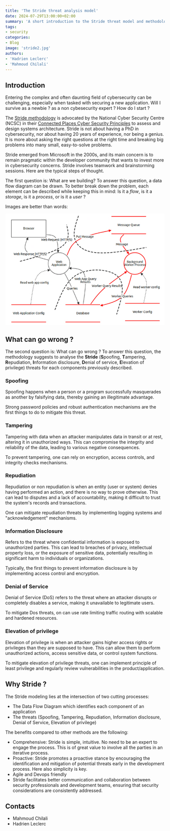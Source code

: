 ```yaml
---
title: 'The Stride threat analysis model'
date: 2024-07-29T13:00:00+02:00
summary: 'A short introduction to the Stride threat model and methodology'
tags:
- security
categories:
- Blog
image: 'stride2.jpg'
authors:
- 'Hadrien Leclerc'
- 'Mahmoud Chilali'
---
```


## Introduction

Entering the complex and often daunting field of cybersecurity can be challenging, 
especially when tasked with securing a new application. Will I survive as a newbie ? as a non cybesecurity expert ? How do I start ?

The [Stride methodology](https://www.gov.uk/government/publications/secure-connected-places-playbook-documents/conducting-a-stride-based-threat-analysis) 
is advocated by the National Cyber Security Centre (NCSC) in their [Connected Places Cyber Security Principles](https://www.ncsc.gov.uk/collection/connected-places-security-principles) to assess and design systems architecture.
Stride is not about having a PhD in cybersecurity, nor about having 20 years of experience, nor being a genius. It is more about asking the right questions at the right time and breaking big problems into many small, easy-to-solve problems.

Stride emerged from Microsoft in the 2000s, and its main concern is to remain pragmatic within the developer community that wants to invest more in cybersecurity concerns. Stride involves teamwork and brainstorming sessions. Here are the typical steps of thought.

The first question is: What are we building? To answer this question, a data flow diagram can be drawn. To better break down the problem, each element can be described while keeping this in mind: Is it a *flow*, is it a *storage*, is it a *process*, or is it a *user* ?

Images are better than words:

![Data Flow Diagram example](dfd.png)  

## What can go wrong ? 

The second question is: What can go wrong ? To answer this question, the methodology suggests to analyse the **Stride** 
(**S**poofing, **T**ampering, **R**epudiation, **I**nformation disclosure, **D**enial of service, **E**levation of privilege) threats for each components previously described. 

### Spoofing

Spoofing happens when a person or a program successfully masquerades as another by falsifying data, thereby gaining an illegitimate advantage.

Strong password policies and robust authentication mechanisms are the first things to do to mitigate this threat.

### Tampering

Tampering with data when an attacker manipulates data in transit or at rest, altering it in unauthorized ways. This can compromise the integrity and reliability of the data, leading to various negative consequences.

To prevent tampering, one can rely on encryption, access controls, and integrity checks mechanisms.

### Repudiation

Repudiation or non repudiation is when an entity (user or system) denies having performed an action, and there is no way to prove otherwise. This can lead to disputes and a lack of accountability, making it difficult to trust the system's records and transactions.

One can mitigate repudiation threats by implementing logging systems and "acknowledgement" mechanisms. 

### Information Disclosure

Refers to the threat where confidential information is exposed to unauthorized parties. This can lead to breaches of privacy, intellectual property loss, or the exposure of sensitive data, potentially resulting in significant harm to individuals or organizations.

Typically, the first things to prevent information disclosure is by implementing access control and encryption.

### Denial of Service

Denial of Service (DoS) refers to the threat where an attacker disrupts or completely disables a service, making it unavailable to legitimate users. 

To mitigate Dos threats, on can use rate limiting traffic routing with scalable and hardened resources. 

### Elevation of privilege

Elevation of privilege is when an attacker gains higher access rights or privileges than they are supposed to have. This can allow them to perform unauthorized actions, access sensitive data, or control system functions.

To mitigate elevation of privilege threats, one can implement principle of least privilege and regularly review vulnerabilities in the  product/application.

## Why Stride ?

The Stride modeling lies at the intersection of two cutting processes:

- The Data Flow Diagram which identifies each component of an application
- The threats (Spoofing, Tampering, Repudiation, Information disclosure, Denial of Service, Elevation of privilege)

The benefits compared to other methods are the following: 

* Comprehensive: Stride is simple, intuitive. No need to be an expert to engage the process. This is of great value to involve all the parties in an iterative process. 
* Proactive: Stride promotes a proactive stance by encouraging the identification and mitigation of potential threats early in the development process. Here also simplicity is key.
* Agile and Devops friendly
* Stride facilitates better communication and collaboration between security professionals and development teams, ensuring that security considerations are consistently addressed.


## Contacts

- Mahmoud Chilali
- Hadrien Leclerc
